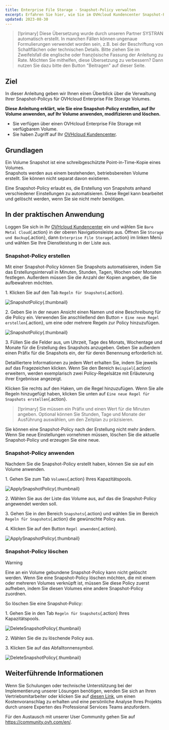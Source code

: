 ```yaml
---
title: Enterprise File Storage - Snapshot-Policy verwalten
excerpt: Erfahren Sie hier, wie Sie im OVHcloud Kundencenter Snapshot-Policys erstellen, auf Ihr Volume anwenden, modifizieren und löschen
updated: 2023-08-30
---
```


> [!primary]
> Diese Übersetzung wurde durch unseren Partner SYSTRAN automatisch erstellt. In manchen Fällen können ungenaue Formulierungen verwendet worden sein, z.B. bei der Beschriftung von Schaltflächen oder technischen Details. Bitte ziehen Sie im Zweifelsfall die englische oder französische Fassung der Anleitung zu Rate. Möchten Sie mithelfen, diese Übersetzung zu verbessern? Dann nutzen Sie dazu bitte den Button "Beitragen" auf dieser Seite.
>

## Ziel

In dieser Anleitung geben wir Ihnen einen Überblick über die Verwaltung Ihrer Snapshot-Policys für OVHcloud Enterprise File Storage Volumes.

**Diese Anleitung erklärt, wie Sie eine Snapshot-Policy erstellen, auf Ihr Volume anwenden, auf Ihr Volume anwenden, modifizieren und löschen.**

- Sie verfügen über einen OVHcloud Enterprise File Storage mit verfügbarem Volume.
- Sie haben Zugriff auf Ihr [OVHcloud Kundencenter](/links/manager).

## Grundlagen

Ein Volume Snapshot ist eine schreibgeschützte Point-in-Time-Kopie eines Volumes.<br>
Snapshots werden aus einem bestehenden, betriebsbereiten Volume erstellt. Sie können nicht separat davon existieren.

Eine Snapshot-Policy erlaubt es, die Erstellung von Snapshots anhand verschiedener Einstellungen zu automatisieren. Diese Regel kann bearbeitet und gelöscht werden, wenn Sie sie nicht mehr benötigen.

## In der praktischen Anwendung

Loggen Sie sich in Ihr [OVHcloud Kundencenter](/links/manager) ein und wählen Sie `Bare Metal Cloud`{.action} in der oberen Navigationsleiste aus. Öffnen Sie `Storage und Backup`{.action}, dann `Enterprise File Storage`{.action} im linken Menü und wählen Sie Ihre Dienstleistung in der Liste aus.

### Snapshot-Policy erstellen

Mit einer Snapshot-Policy können Sie Snapshots automatisieren, indem Sie das Erstellungsintervall in Minuten, Stunden, Tagen, Wochen oder Monaten festlegen.
Außerdem müssen Sie die Anzahl der Kopien angeben, die Sie aufbewahren möchten.

1\. Klicken Sie auf den Tab `Regeln für Snapshots`{.action}.

![SnapshotPolicy](images/Snapshot_Policy_1.png){.thumbnail}

2\. Geben Sie in der neuen Ansicht einen Namen und eine Beschreibung für die Policy ein. Verwenden Sie anschließend den Button `+ Eine neue Regel erstellen`{.action}, um eine oder mehrere Regeln zur Policy hinzuzufügen.

![SnapshotPolicy](images/Snapshot_Policy_2.png){.thumbnail}

3\. Füllen Sie die Felder aus, um Uhrzeit, Tage des Monats, Wochentage und Monate für die Erstellung des Snapshots anzugeben. Geben Sie außerdem einen Präfix für die Snapshots ein, der für deren Benennung erforderlich ist.

Detailliertere Informationen zu jedem Wert erhalten Sie, indem Sie jeweils auf das Fragezeichen klicken. Wenn Sie den Bereich `Beispiel`{.action} erweitern, werden exemplarisch zwei Policy-Regelsätze mit Erläuterung ihrer Ergebnisse angezeigt.

Klicken Sie rechts auf den Haken, um die Regel hinzuzufügen. Wenn Sie alle Regeln hinzugefügt haben, klicken Sie unten auf `Eine neue Regel für Snapshots erstellen`{.action}.

> [!primary]
> Sie müssen ein Präfix und einen Wert für die Minuten angeben. Optional können Sie Stunden, Tage und Monate der Ausführung auswählen, um den Zeitplan zu präzisieren.
>

Sie können eine Snapshot-Policy nach der Erstellung nicht mehr ändern. Wenn Sie neue Einstellungen vornehmen müssen, löschen Sie die aktuelle Snapshot-Policy und erzeugen Sie eine neue. 

### Snapshot-Policy anwenden

Nachdem Sie die Snapshot-Policy erstellt haben, können Sie sie auf ein Volume anwenden.

1\. Gehen Sie zum Tab `Volumes`{.action} Ihres Kapazitätspools.

![ApplySnapshotPolicy](images/Snapshot_Policy_3.png){.thumbnail}

2\. Wählen Sie aus der Liste das Volume aus, auf das die Snapshot-Policy angewendet werden soll.

3\. Gehen Sie in den Bereich `Snapshots`{.action} und wählen Sie im Bereich `Regeln für Snapshots`{.action} die gewünschte Policy aus.

4\. Klicken Sie auf den Button `Regel anwenden`{.action}.

![ApplySnapshotPolicy](images/Snapshot_Policy_4.png){.thumbnail}

### Snapshot-Policy löschen

> [!warning]
>
> Eine an ein Volume gebundene Snapshot-Policy kann nicht gelöscht werden. Wenn Sie eine Snapshot-Policy löschen möchten, die mit einem oder mehreren Volumes verknüpft ist, müssen Sie diese Policy zuerst aufheben, indem Sie diesen Volumes eine andere Snapshot-Policy zuordnen.
>

So löschen Sie eine Snapshot-Policy:

1\. Gehen Sie in den Tab `Regeln für Snapshots`{.action} Ihres Kapazitätspools.

![DeleteSnapshotPolicy](images/Snapshot_Policy_5.png){.thumbnail}

2\. Wählen Sie die zu löschende Policy aus.

3\. Klicken Sie auf das Abfalltonnensymbol.

![DeleteSnapshotPolicy](images/Snapshot_Policy_6.png){.thumbnail}

## Weiterführende Informationen

Wenn Sie Schulungen oder technische Unterstützung bei der Implementierung unserer Lösungen benötigen, wenden Sie sich an Ihren Vertriebsmitarbeiter oder klicken Sie auf [diesen Link](https://www.ovhcloud.com/de/professional-services/), um einen Kostenvoranschlag zu erhalten und eine persönliche Analyse Ihres Projekts durch unsere Experten des Professional Services Teams anzufordern.

Für den Austausch mit unserer User Community gehen Sie auf <https://community.ovh.com/en/>.
